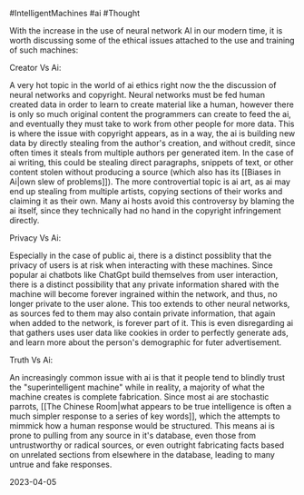 #IntelligentMachines #ai #Thought 

With the increase in the use of neural network AI in our modern time, it is worth discussing some of the ethical issues attached to the use and training of such machines:

Creator Vs Ai:

A very hot topic in the world of ai ethics right now the the discussion of neural networks and copyright. Neural networks must be fed human created data in order to learn to create material like a human, however there is only so much original content the programmers can create to feed the ai, and eventually they must take to work from other people for more data. This is where the issue with copyright appears, as in a way, the ai is building new data by directly stealing from the author's creation, and without credit, since often times it steals from multiple authors per generated item. In the case of ai writing, this could be stealing direct paragraphs, snippets of text, or other content stolen without producing a source (which also has its [[Biases in Ai|own slew of problems]]). The more controvertial topic is ai art, as ai may end up stealing from multiple artists, copying sections of their works and claiming it as their own. Many ai hosts avoid this controversy by blaming the ai itself, since they technically had no hand in the copyright infringement directly. 

Privacy Vs Ai:

Especially in the case of public ai, there is a distinct possiblity that the privacy of users is at risk when interacting with these machines. Since popular ai chatbots like ChatGpt build themselves from user interaction, there is a distinct possibility that any private information shared with the machine will become forever ingrained within the network, and thus, no longer private to the user alone. This too extends to other neural networks, as sources fed to them may also contain private information, that again when added to the network, is forever part of it. This is even disregarding ai that gathers uses user data like cookies in order to perfectly generate ads, and learn more about the person's demographic for futer advertisement.

Truth Vs Ai:

An increasingly common issue with ai is that it people tend to blindly trust the "superintelligent machine" while in reality, a majority of what the machine creates is complete fabrication. Since most ai are stochastic parrots, [[The Chinese Room|what appears to be true intelligence is often a much simpler response to a series of key words]], which the attempts to mimmick how a human response would be structured. This means ai is prone to pulling from any source in it's database, even those from untrustworthy or radical sources, or even outright fabricating facts based on unrelated sections from elsewhere in the database, leading to many untrue and fake responses.

2023-04-05